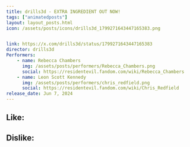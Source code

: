 ```yaml
---
title: drills3d - EXTRA INGREDIENT OUT NOW!
tags: ["animatedposts"]
layout: layout_posts.html
icon: /assets/posts/icons/drills3d_1799271643447165383.png


link: https://x.com/drills3d/status/1799271643447165383
director: drills3d
Performers:
    - name: Rebecca Chambers
      img: /assets/posts/performers/Rebecca_Chambers.png
      social: https://residentevil.fandom.com/wiki/Rebecca_Chambers
    - name: Leon Scott Kennedy
      img: /assets/posts/performers/chris_redfield.png
      social: https://residentevil.fandom.com/wiki/Chris_Redfield
release_date: Jun 7, 2024
---
```


##  Like:


## Dislike: